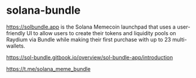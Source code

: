 # solana-bundle
https://solbundle.app is the Solana Memecoin launchpad that uses a user-friendly UI to allow users to create their tokens and liquidity pools on Raydium via Bundle while making their first purchase with up to 23 multi-wallets.

https://sol-bundle.gitbook.io/overview/sol-bundle-app/introduction

https://t.me/solana_meme_bundle
